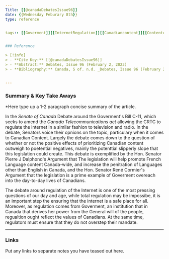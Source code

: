 ```yaml
---
Title: [[@canadaDebatesIssue96]]
date: {{Wednesday Feburary 8th}}
type: reference


tags:: [[Goverment]][[InternetRegulation]][[Canadiancontent]][[Contentcreators]]


### Reference 

> [!info]
> - **Cite Key:** [[@canadaDebatesIssue96]]
> - **Abstract:** Debates, Issue 96 (February 2, 2023)
> - **Bibliography:** Canada, S of. n.d. _Debates, Issue 96 (February 2, 2023)_. SenCanada. Available at [https://sencanada.ca/en/content/sen/chamber/441/debates/096db_2023-02-02-e](https://sencanada.ca/en/content/sen/chamber/441/debates/096db_2023-02-02-e) [Last accessed 7 February 2023].


---
```


### Summary & Key Take Aways

*Here type up a 1-2 paragraph concise summary of the article. 

In the *Senate of Canada* Debate around the Goverment's Bill C-11, which seeks to amend the *Canada Telecommunications act* allowing the CRTC  to regulate the internet in a similar fashion to television and radio. In the debate, Senators voice their opnions on the topic, particulary when it comes to Canadian Content. Largely the debate comes down to the question of whether or not the positive effects of prioritizing Canadian content outweigh to poetential negatives, mainly the potenttial slipperly slope that this legislation could create.  This debate is exemplified by the Hon. Senator Pierre J Dalphond's Argument that The legislation will help promote French Language content Canada-wide, and increase the penitration of Languages other than English in Canada, and the Hon. Senator René Cormier's Argument that the legislation is a prime example of Goverment overeach into the day-to-day lives of Canadians. 

The debate around regulation of the Internet is one of the most pressing questions of our day and age, while total regulation may be impossibe, it is an important step the ensuring that the internet is a safe place for all. Moreover, as regulation comes from Goverment, an institution that in Canada that derives her power from the General will of the people, regualtion ought reflect the values of Canadians. At the same time, regulators must ensure that they do not overstep their mandate. 

--- 

### Links
Put any links to separate notes you have teased out here.